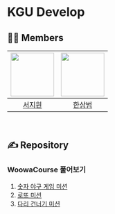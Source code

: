 # KGU Develop

## 🤼‍♂️ Members

| <a href="https://github.com/sjiwon"><img width="100px" src="https://avatars.githubusercontent.com/u/51479381?v=4"/></a> | <a href="https://github.com/SangBeom-Hahn"><img width="100px" src="https://avatars.githubusercontent.com/u/90328527?v=4"/></a> |
|:--------------------------------------------------------------------------------------------:|:--------------------------------------------------------------------------------------------:|
|                               [서지원](https://github.com/sjiwon)                               |                           [한상범](https://github.com/SangBeom-Hahn)                            |

<br>

## ✍️ Repository
### WoowaCourse 풀어보기
1. [숫자 야구 게임 미션](https://github.com/kgu-woowa/woowa-java-baseball)
2. [로또 미션](https://github.com/kgu-woowa/woowa-java-lotto)
3. [다리 건너기 미션](https://github.com/kgu-woowa/woowa-java-bridge)
